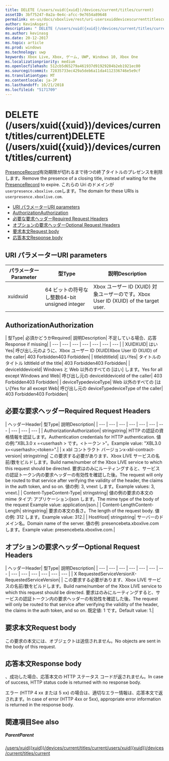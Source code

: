 ```yaml
---
title: DELETE (/users/xuid({xuid})/devices/current/titles/current)
assetID: 3bf75247-0a2a-0e4c-afcc-9e7654a89648
permalink: en-us/docs/xboxlive/rest/uri-usersxuiddevicescurrenttitlescurrentdelete.html
author: KevinAsgari
description: " DELETE (/users/xuid({xuid})/devices/current/titles/current)"
ms.author: kevinasg
ms.date: 20-12-2017
ms.topic: article
ms.prod: windows
ms.technology: uwp
keywords: Xbox Live, Xbox, ゲーム, UWP, Windows 10, Xbox One
ms.localizationpriority: medium
ms.openlocfilehash: 512cb5d65279a461937d91929284b2eb1921ec00
ms.sourcegitcommit: 72835733ec429a5deb6a11da4112336746e5e9cf
ms.translationtype: MT
ms.contentlocale: ja-JP
ms.lasthandoff: 10/21/2018
ms.locfileid: "5171709"
---
```

# <a name="delete-usersxuidxuiddevicescurrenttitlescurrent"></a><span data-ttu-id="f1f24-104">DELETE (/users/xuid({xuid})/devices/current/titles/current)</span><span class="sxs-lookup"><span data-stu-id="f1f24-104">DELETE (/users/xuid({xuid})/devices/current/titles/current)</span></span>
<span data-ttu-id="f1f24-105">[PresenceRecord](../../json/json-presencerecord.md)有効期限が切れるまで待つの終了タイトルのプレゼンスを削除します。</span><span class="sxs-lookup"><span data-stu-id="f1f24-105">Remove the presence of a closing title, instead of waiting for the [PresenceRecord](../../json/json-presencerecord.md) to expire.</span></span> <span data-ttu-id="f1f24-106">これらの Uri のドメインが`userpresence.xboxlive.com`します。</span><span class="sxs-lookup"><span data-stu-id="f1f24-106">The domain for these URIs is `userpresence.xboxlive.com`.</span></span>
 
  * [<span data-ttu-id="f1f24-107">URI パラメーター</span><span class="sxs-lookup"><span data-stu-id="f1f24-107">URI parameters</span></span>](#ID4EZ)
  * [<span data-ttu-id="f1f24-108">Authorization</span><span class="sxs-lookup"><span data-stu-id="f1f24-108">Authorization</span></span>](#ID4EEB)
  * [<span data-ttu-id="f1f24-109">必要な要求ヘッダー</span><span class="sxs-lookup"><span data-stu-id="f1f24-109">Required Request Headers</span></span>](#ID4ERD)
  * [<span data-ttu-id="f1f24-110">オプションの要求ヘッダー</span><span class="sxs-lookup"><span data-stu-id="f1f24-110">Optional Request Headers</span></span>](#ID4EVF)
  * [<span data-ttu-id="f1f24-111">要求本文</span><span class="sxs-lookup"><span data-stu-id="f1f24-111">Request body</span></span>](#ID4EVG)
  * [<span data-ttu-id="f1f24-112">応答本文</span><span class="sxs-lookup"><span data-stu-id="f1f24-112">Response body</span></span>](#ID4EAH)
 
<a id="ID4EZ"></a>

 
## <a name="uri-parameters"></a><span data-ttu-id="f1f24-113">URI パラメーター</span><span class="sxs-lookup"><span data-stu-id="f1f24-113">URI parameters</span></span>
 
| <span data-ttu-id="f1f24-114">パラメーター</span><span class="sxs-lookup"><span data-stu-id="f1f24-114">Parameter</span></span>| <span data-ttu-id="f1f24-115">型</span><span class="sxs-lookup"><span data-stu-id="f1f24-115">Type</span></span>| <span data-ttu-id="f1f24-116">説明</span><span class="sxs-lookup"><span data-stu-id="f1f24-116">Description</span></span>| 
| --- | --- | --- | 
| <span data-ttu-id="f1f24-117">xuid</span><span class="sxs-lookup"><span data-stu-id="f1f24-117">xuid</span></span>| <span data-ttu-id="f1f24-118">64 ビットの符号なし整数</span><span class="sxs-lookup"><span data-stu-id="f1f24-118">64-bit unsigned integer</span></span>| <span data-ttu-id="f1f24-119">Xbox ユーザー ID (XUID) 対象ユーザーのです。</span><span class="sxs-lookup"><span data-stu-id="f1f24-119">Xbox User ID (XUID) of the target user.</span></span>| 
  
<a id="ID4EEB"></a>

 
## <a name="authorization"></a><span data-ttu-id="f1f24-120">Authorization</span><span class="sxs-lookup"><span data-stu-id="f1f24-120">Authorization</span></span>
 
| <span data-ttu-id="f1f24-121">型</span><span class="sxs-lookup"><span data-stu-id="f1f24-121">Type</span></span>| <span data-ttu-id="f1f24-122">必須かどうか</span><span class="sxs-lookup"><span data-stu-id="f1f24-122">Required</span></span>| <span data-ttu-id="f1f24-123">説明</span><span class="sxs-lookup"><span data-stu-id="f1f24-123">Description</span></span>| <span data-ttu-id="f1f24-124">不足している場合、応答</span><span class="sxs-lookup"><span data-stu-id="f1f24-124">Response if missing</span></span>| 
| --- | --- | --- | --- | --- | --- | --- | 
| <span data-ttu-id="f1f24-125">XUID</span><span class="sxs-lookup"><span data-stu-id="f1f24-125">XUID</span></span>| <span data-ttu-id="f1f24-126">はい</span><span class="sxs-lookup"><span data-stu-id="f1f24-126">Yes</span></span>| <span data-ttu-id="f1f24-127">呼び出し元のように、Xbox ユーザー ID (XUID)</span><span class="sxs-lookup"><span data-stu-id="f1f24-127">Xbox User ID (XUID) of the caller</span></span>| <span data-ttu-id="f1f24-128">403 Forbidden</span><span class="sxs-lookup"><span data-stu-id="f1f24-128">403 Forbidden</span></span>| 
| <span data-ttu-id="f1f24-129">titleId</span><span class="sxs-lookup"><span data-stu-id="f1f24-129">titleId</span></span>| <span data-ttu-id="f1f24-130">はい</span><span class="sxs-lookup"><span data-stu-id="f1f24-130">Yes</span></span>| <span data-ttu-id="f1f24-131">タイトルのタイトル Id</span><span class="sxs-lookup"><span data-stu-id="f1f24-131">titleId of the title</span></span>| <span data-ttu-id="f1f24-132">403 Forbidden</span><span class="sxs-lookup"><span data-stu-id="f1f24-132">403 Forbidden</span></span>| 
| <span data-ttu-id="f1f24-133">deviceId</span><span class="sxs-lookup"><span data-stu-id="f1f24-133">deviceId</span></span>| <span data-ttu-id="f1f24-134">Windows と Web 以外のすべての [はい] します。</span><span class="sxs-lookup"><span data-stu-id="f1f24-134">Yes for all except Windows and Web</span></span>| <span data-ttu-id="f1f24-135">呼び出し元の deviceId</span><span class="sxs-lookup"><span data-stu-id="f1f24-135">deviceId of the caller</span></span>| <span data-ttu-id="f1f24-136">403 Forbidden</span><span class="sxs-lookup"><span data-stu-id="f1f24-136">403 Forbidden</span></span>| 
| <span data-ttu-id="f1f24-137">deviceType</span><span class="sxs-lookup"><span data-stu-id="f1f24-137">deviceType</span></span>| <span data-ttu-id="f1f24-138">Web 以外のすべての [はい]</span><span class="sxs-lookup"><span data-stu-id="f1f24-138">Yes for all except Web</span></span>| <span data-ttu-id="f1f24-139">呼び出し元の deviceType</span><span class="sxs-lookup"><span data-stu-id="f1f24-139">deviceType of the caller</span></span>| <span data-ttu-id="f1f24-140">403 Forbidden</span><span class="sxs-lookup"><span data-stu-id="f1f24-140">403 Forbidden</span></span>| 
  
<a id="ID4ERD"></a>

 
## <a name="required-request-headers"></a><span data-ttu-id="f1f24-141">必要な要求ヘッダー</span><span class="sxs-lookup"><span data-stu-id="f1f24-141">Required Request Headers</span></span>
 
| <span data-ttu-id="f1f24-142">ヘッダー</span><span class="sxs-lookup"><span data-stu-id="f1f24-142">Header</span></span>| <span data-ttu-id="f1f24-143">型</span><span class="sxs-lookup"><span data-stu-id="f1f24-143">Type</span></span>| <span data-ttu-id="f1f24-144">説明</span><span class="sxs-lookup"><span data-stu-id="f1f24-144">Description</span></span>| 
| --- | --- | --- | --- | --- | --- | --- | --- | --- | --- | 
| <span data-ttu-id="f1f24-145">Authorization</span><span class="sxs-lookup"><span data-stu-id="f1f24-145">Authorization</span></span>| <span data-ttu-id="f1f24-146">string</span><span class="sxs-lookup"><span data-stu-id="f1f24-146">string</span></span>| <span data-ttu-id="f1f24-147">HTTP の認証の資格情報を認証します。</span><span class="sxs-lookup"><span data-stu-id="f1f24-147">Authentication credentials for HTTP authentication.</span></span> <span data-ttu-id="f1f24-148">値の例:"XBL3.0 x =&lt;userhash > です。&lt;トークン >"。</span><span class="sxs-lookup"><span data-stu-id="f1f24-148">Example value: "XBL3.0 x=&lt;userhash>;&lt;token>".</span></span>| 
| <span data-ttu-id="f1f24-149">x xbl コントラクト バージョン</span><span class="sxs-lookup"><span data-stu-id="f1f24-149">x-xbl-contract-version</span></span>| <span data-ttu-id="f1f24-150">string</span><span class="sxs-lookup"><span data-stu-id="f1f24-150">string</span></span>| <span data-ttu-id="f1f24-151">この要求する必要があります、Xbox LIVE サービスの名前/数をビルドします。</span><span class="sxs-lookup"><span data-stu-id="f1f24-151">Build name/number of the Xbox LIVE service to which this request should be directed.</span></span> <span data-ttu-id="f1f24-152">要求はのみにルーティングすると、サービスの認証トークン内の要求ヘッダーの有効性を確認した後。</span><span class="sxs-lookup"><span data-stu-id="f1f24-152">The request will only be routed to that service after verifying the validity of the header, the claims in the auth token, and so on.</span></span> <span data-ttu-id="f1f24-153">値の例: 3, vnext します。</span><span class="sxs-lookup"><span data-stu-id="f1f24-153">Example values: 3, vnext.</span></span>| 
| <span data-ttu-id="f1f24-154">Content-Type</span><span class="sxs-lookup"><span data-stu-id="f1f24-154">Content-Type</span></span>| <span data-ttu-id="f1f24-155">string</span><span class="sxs-lookup"><span data-stu-id="f1f24-155">string</span></span>| <span data-ttu-id="f1f24-156">値の例の要求の本文の mime タイプ: アプリケーション/json します。</span><span class="sxs-lookup"><span data-stu-id="f1f24-156">The mime type of the body of the request Example value: application/json.</span></span>| 
| <span data-ttu-id="f1f24-157">Content-Length</span><span class="sxs-lookup"><span data-stu-id="f1f24-157">Content-Length</span></span>| <span data-ttu-id="f1f24-158">string</span><span class="sxs-lookup"><span data-stu-id="f1f24-158">string</span></span>| <span data-ttu-id="f1f24-159">要求の本文の長さ。</span><span class="sxs-lookup"><span data-stu-id="f1f24-159">The length of the request body.</span></span> <span data-ttu-id="f1f24-160">値の例: 312 します。</span><span class="sxs-lookup"><span data-stu-id="f1f24-160">Example value: 312.</span></span>| 
| <span data-ttu-id="f1f24-161">Host</span><span class="sxs-lookup"><span data-stu-id="f1f24-161">Host</span></span>| <span data-ttu-id="f1f24-162">string</span><span class="sxs-lookup"><span data-stu-id="f1f24-162">string</span></span>| <span data-ttu-id="f1f24-163">サーバーのドメイン名。</span><span class="sxs-lookup"><span data-stu-id="f1f24-163">Domain name of the server.</span></span> <span data-ttu-id="f1f24-164">値の例: presencebeta.xboxlive.com します。</span><span class="sxs-lookup"><span data-stu-id="f1f24-164">Example value: presencebeta.xboxlive.com.</span></span>| 
  
<a id="ID4EVF"></a>

 
## <a name="optional-request-headers"></a><span data-ttu-id="f1f24-165">オプションの要求ヘッダー</span><span class="sxs-lookup"><span data-stu-id="f1f24-165">Optional Request Headers</span></span>
 
| <span data-ttu-id="f1f24-166">ヘッダー</span><span class="sxs-lookup"><span data-stu-id="f1f24-166">Header</span></span>| <span data-ttu-id="f1f24-167">型</span><span class="sxs-lookup"><span data-stu-id="f1f24-167">Type</span></span>| <span data-ttu-id="f1f24-168">説明</span><span class="sxs-lookup"><span data-stu-id="f1f24-168">Description</span></span>| 
| --- | --- | --- | --- | --- | --- | --- | --- | --- | --- | --- | --- | --- | 
| <span data-ttu-id="f1f24-169">X RequestedServiceVersion</span><span class="sxs-lookup"><span data-stu-id="f1f24-169">X-RequestedServiceVersion</span></span>|  | <span data-ttu-id="f1f24-170">この要求する必要があります、Xbox LIVE サービスの名前/数をビルドします。</span><span class="sxs-lookup"><span data-stu-id="f1f24-170">Build name/number of the Xbox LIVE service to which this request should be directed.</span></span> <span data-ttu-id="f1f24-171">要求はのみにルーティングすると、サービスの認証トークン内の要求ヘッダーの有効性を確認した後。</span><span class="sxs-lookup"><span data-stu-id="f1f24-171">The request will only be routed to that service after verifying the validity of the header, the claims in the auth token, and so on.</span></span> <span data-ttu-id="f1f24-172">既定値: 1 です。</span><span class="sxs-lookup"><span data-stu-id="f1f24-172">Default value: 1.</span></span>| 
  
<a id="ID4EVG"></a>

 
## <a name="request-body"></a><span data-ttu-id="f1f24-173">要求本文</span><span class="sxs-lookup"><span data-stu-id="f1f24-173">Request body</span></span>
 
<span data-ttu-id="f1f24-174">この要求の本文には、オブジェクトは送信されません。</span><span class="sxs-lookup"><span data-stu-id="f1f24-174">No objects are sent in the body of this request.</span></span>
  
<a id="ID4EAH"></a>

 
## <a name="response-body"></a><span data-ttu-id="f1f24-175">応答本文</span><span class="sxs-lookup"><span data-stu-id="f1f24-175">Response body</span></span>
 
<span data-ttu-id="f1f24-176">、成功した場合、応答本文の HTTP ステータス コードが返されません。</span><span class="sxs-lookup"><span data-stu-id="f1f24-176">In case of success, HTTP status code is returned with no response body.</span></span>
 
<span data-ttu-id="f1f24-177">エラー (HTTP 4 xx または 5 xx) の場合は、適切なエラー情報は、応答本文で返されます。</span><span class="sxs-lookup"><span data-stu-id="f1f24-177">In case of error (HTTP 4xx or 5xx), appropriate error information is returned in the response body.</span></span>
  
<a id="ID4ELH"></a>

 
## <a name="see-also"></a><span data-ttu-id="f1f24-178">関連項目</span><span class="sxs-lookup"><span data-stu-id="f1f24-178">See also</span></span>
 
<a id="ID4ENH"></a>

 
##### <a name="parent"></a><span data-ttu-id="f1f24-179">Parent</span><span class="sxs-lookup"><span data-stu-id="f1f24-179">Parent</span></span> 

[<span data-ttu-id="f1f24-180">/users/xuid({xuid})/devices/current/titles/current</span><span class="sxs-lookup"><span data-stu-id="f1f24-180">/users/xuid({xuid})/devices/current/titles/current</span></span>](uri-usersxuiddevicescurrenttitlescurrent.md)

   